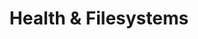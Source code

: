 ---
layout: default
title: Health & Filesystems
parent: Fleet Tables
grand_parent: GUI
nav_order: 2
permalink: /gui/fleet-tables/health-view
---